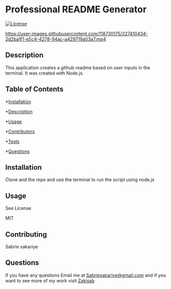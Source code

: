 

# Professional README Generator
  
  [![License](https://img.shields.io/badge/License-MIT-yellow.svg)](https://opensource.org/licenses/MIT)

https://user-images.githubusercontent.com/118730175/227410434-2d2ba1f1-e5c4-4278-94ac-a429719a03a7.mp4
  
  ## Description
  
  This application creates a github readme based on user inputs in the terminal. It was created with Node.js.
  
  ## Table of Contents
  
  *[Installation](#Installation)

  *[Description](#Description)

  *[Usage](#Usage)

  *[Contributors](#Contributors)

  *[Tests](#Tests)

  *[Questions](#Questions')

  ## Installation
  
   Clone and the repo and use the terminal to run the script using node.js
  
  ## Usage
  
  See License
  
  MIT
  
  ## Contributing
  
  Sabrie sakariye
  
  ## Questions
  
  If you have any questions Email me at Sabriesakariye@gmail.com and if you want to see more of my work visit [Zakisab](https://github.com/Zakisab)
  

